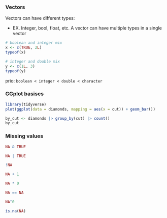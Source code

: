 ### Vectors
Vectors can have different types:
- EX. Integer, bool, float, etc.
A vector can have multiple types in a single vector
```r
# boolean and integer mix
x <- c(TRUE, 2L)
typeof(x)

# integer and double mix
y <- c(1L, 3)
typeof(y)
```

prio: `boolean < integer < double < character`

### GGplot basiscs
```r
library(tidyverse)
plot(ggplot(data = diamonds, mapping = aes(x = cut)) + geom_bar())
```

```r
by_cut <- diamonds |> group_by(cut) |> count() 
by_cut
```

### Missing values
```r
NA & TRUE
```

```r
NA | TRUE
```

```r
!NA
```

```r
NA + 1
```

```r
NA * 0
```

```r
NA == NA
```

```r
NA^0
```

```r
is.na(NA)
```
